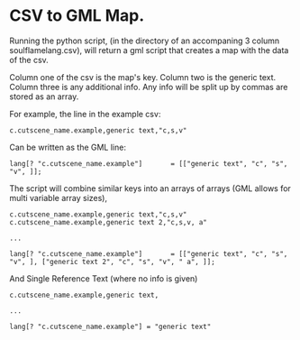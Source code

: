 # CSV to GML Map.
 
Running the python script, (in the directory of an accompaning 3 column soulflamelang.csv), will return a gml script that creates a map with the data of the csv.

Column one of the csv is the map's key.
Column two is the generic text.
Column three is any additional info. Any info will be split up by commas are stored as an array.

For example, the line in the example csv:

    c.cutscene_name.example,generic text,"c,s,v"
   
Can be written as the GML line:

    lang[? "c.cutscene_name.example"]       = [["generic text", "c", "s", "v", ]];
    
    
The script will combine similar keys into an arrays of arrays (GML allows for multi variable array sizes),
 
    c.cutscene_name.example,generic text,"c,s,v"
    c.cutscene_name.example,generic text 2,"c,s,v, a"
    
    ...
    
    lang[? "c.cutscene_name.example"]       = [["generic text", "c", "s", "v", ], ["generic text 2", "c", "s", "v", " a", ]];

And Single Reference Text (where no info is given)

    c.cutscene_name.example,generic text,
    
    ...
    
    lang[? "c.cutscene_name.example"] = "generic text"
    
